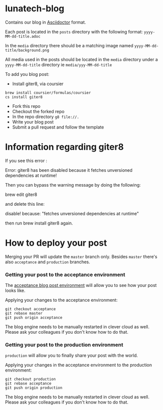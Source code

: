 # lunatech-blog
Contains our blog in [Asciidoctor](https://asciidoc.org/) format.

Each post is located in the `posts` directory with the following format: `yyyy-MM-dd-title.adoc`

In the `media` directory there should be a matching image named `yyyy-MM-dd-title/background.png`

All media used in the posts should be located in the `media` directory under a `yyyy-MM-dd-title` directory ie `media/yyy-MM-dd-title`

To add you blog post:
* Install giter8, via coursier
```commandline
brew install coursier/formulas/coursier
cs install giter8
```
* Fork this repo
* Checkout the forked repo
* In the repo directory `g8 file://.`
* Write your blog post
* Submit a pull request and follow the template

# Information regarding giter8

If you see this error :

  Error: giter8 has been disabled because it fetches unversioned dependencies at runtime!
  
Then you can bypass the warning message by doing the following:

  brew edit giter8
  
and delete this line:

  disable! because: "fetches unversioned dependencies at runtime"

then run brew install giter8 again.


# How to deploy your post
Merging your PR will update the `master` branch only. Besides `master` there's also `acceptance` and `production` branches.

### Getting your post to the acceptance environment

The [acceptance blog post environment](https://blog.acceptance.lunatech.com/) will allow you to see how your post looks like.

Applying your changes to the acceptance environment:

```
git checkout acceptance
git rebase master
git push origin acceptance
```
The blog engine needs to be manually restarted in clever cloud as well. Please ask your colleagues if you don't know how to do that.

### Getting your post to the production environment

`production` will allow you to finally share your post with the world.

Applying your changes in the acceptance environment to the production environment:

```
git checkout production
git rebase acceptance
git push origin production
```
The blog engine needs to be manually restarted in clever cloud as well. Please ask your colleagues if you don't know how to do that.

